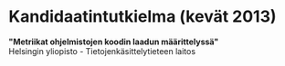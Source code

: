 # Kandidaatintutkielma (kevät 2013)
  
**"Metriikat ohjelmistojen koodin laadun määrittelyssä"**  
Helsingin yliopisto  -  Tietojenkäsittelytieteen laitos
